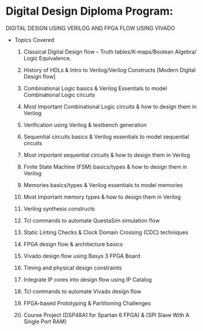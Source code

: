 # Digital Design Diploma Program:

DIGITAL DESIGN USING VERILOG AND FPGA FLOW USING VIVADO

- Topics Covered

  1. Classical Digital Design flow – Truth tables/K-maps/Boolean Algebra/
  Logic Equivalence.

  2. History of HDLs & Intro to Verilog/Verilog Constructs 
  [Modern Digital Design flow]

  3. Combinational Logic basics & Verilog Essentials to model Combinational 
  Logic circuits

  4. Most Important Combinational Logic circuits & how to design them in 
  Verilog

  5. Verification using Verilog & testbench generation

  6. Sequential circuits basics & Verilog essentials to model sequential 
  circuits

  7. Most important sequential circuits & how to design them in Verilog

  8. Finite State Machine (FSM) basics/types & how to design them in Verilog

  9. Memories basics/types & Verilog essentials to model memories

  10. Most Important memory types & how to design them in Verilog

  11. Verilog synthesis constructs

  12. Tcl commands to automate QuestaSim simulation flow

  13. Static Linting Checks & Clock Domain Crossing (CDC) techniques

  14. FPGA design flow & architecture basics

  15. Vivado design flow using Basys 3 FPGA Board

  16. Timing and physical design constraints

  17. Integrate IP cores into design flow using IP Catalog

  18. Tcl commands to automate Vivado design flow

  19. FPGA-based Prototyping & Partitioning Challenges

  20. Course Project (DSP48A1 for Spartan 6 FPGA) & 
                     (SPI Slave With A Single Port RAM)